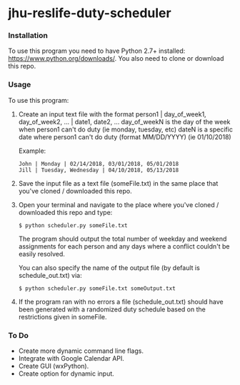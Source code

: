 # jhu-reslife-duty-scheduler

### Installation 
To use this program you need to have Python 2.7+ installed: https://www.python.org/downloads/.
You also need to clone or download this repo. 

### Usage
To use this program:
1. Create an input text file with the format
    person1 | day_of_week1, day_of_week2, ... | date1, date2, ...
    day_of_weekN is the day of the week when person1 can't do duty (ie monday, tuesday, etc)
    dateN is a specific date where person1 can't do duty (format MM/DD/YYYY) (ie 01/10/2018)
    
    Example:
    ```
    John | Monday | 02/14/2018, 03/01/2018, 05/01/2018
    Jill | Tuesday, Wednesday | 04/10/2018, 05/13/2018
    ```
2. Save the input file as a text file (someFile.txt) in the same place that you've cloned / downloaded this repo.
3. Open your terminal and navigate to the place where you've cloned / downloaded this repo and type:
    ```
    $ python scheduler.py someFile.txt
    ```
    The program should output the total number of weekday and weekend assignments for each person and any days where a conflict couldn't be easily resolved.  

	You can also specify the name of the output file (by default is schedule\_out.txt) via:
	```
	$ python scheduler.py someFile.txt someOutput.txt
	```

4. If the program ran with no errors a file (schedule\_out.txt) should have been generated with a randomized duty schedule based on the restrictions given in someFile. 

### To Do
* Create more dynamic command line flags.
* Integrate with Google Calendar API.
* Create GUI (wxPython).
* Create option for dynamic input.
